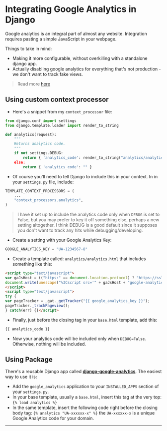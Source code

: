 # Integrating Google Analytics in Django
Google analytics is an integral part of almost any website. Integration requires pasting a simple JavaScript in your webpage.

Things to take in mind:

- Making it more configurable, without overkilling with a standalone django app.
- Actually disabling google analytics for everything that's not production - we don't want to track fake views.

> Read more [here](https://www.hacksoft.io/blog/integrating-a-production-only-google-analytics-in-django)

## Using custom context processor

- Here's a snippet from my `context_processor` file:

```py
from django.conf import settings
from django.template.loader import render_to_string

def analytics(request):
    """
    Returns analytics code.
    """
    if not settings.DEBUG:
        return { 'analytics_code': render_to_string("analytics/analytics.html", { 'google_analytics_key: settings.GOOGLE_ANALYTICS_KEY }) }
    else:
        return { 'analytics_code': "" }
```

- Of course you'll need to tell Django to include this in your context. In in your `settings.py` file, include:

```py
TEMPLATE_CONTEXT_PROCESSORS = (
    ...
    "context_processors.analytics",
)
```

> I have it set up to include the analytics code only when `DEBUG` is set to False, but you may prefer to key it off something else, perhaps a new setting altogether. I think DEBUG is a good default since it supposes you don't want to track any hits while debugging/developing.

- Create a setting with your Google Analytics Key:

```py
GOOGLE_ANALYTICS_KEY = "UA-1234567-8"
```

- Create a template called: `analytics/analytics.html` that includes something like this:

```html
<script type="text/javascript">
var gaJsHost = (("https:" == document.location.protocol) ? "https://ssl." : "http://www.");
document.write(unescape("%3Cscript src='" + gaJsHost + "google-analytics.com/ga.js' type='text/javascript'%3E%3C/script%3E"));
</script>
<script type="text/javascript">
try {
var pageTracker = _gat._getTracker("{{ google_analytics_key }}");
pageTracker._trackPageview();
} catch(err) {}</script>
```

- Finally, just before the closing tag in your `base.html` template, add this:

```html
{{ analytics_code }}
```

- Now your analytics code will be included only when `DEBUG=False`. Otherwise, nothing will be included.

## Using Package
There's a reusable Django app called [**django-google-analytics**](http://github.com/montylounge/django-google-analytics). The easiest way to use it is:

- Add the `google_analytics` application to your `INSTALLED_APPS` section of your `settings.py`.
- In your base template, usually a `base.html`, insert this tag at the very top: `{% load analytics %}`
- In the same template, insert the following code right before the closing body tag: `{% analytics "UA-xxxxxx-x" %}` the `UA-xxxxxx-x` is a unique Google Analytics code for your domain.

---
